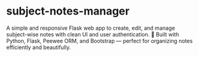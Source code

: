 # subject-notes-manager
A simple and responsive Flask web app to create, edit, and manage subject-wise notes with clean UI and user authentication.  🚀 Built with Python, Flask, Peewee ORM, and Bootstrap — perfect for organizing notes efficiently and beautifully.
